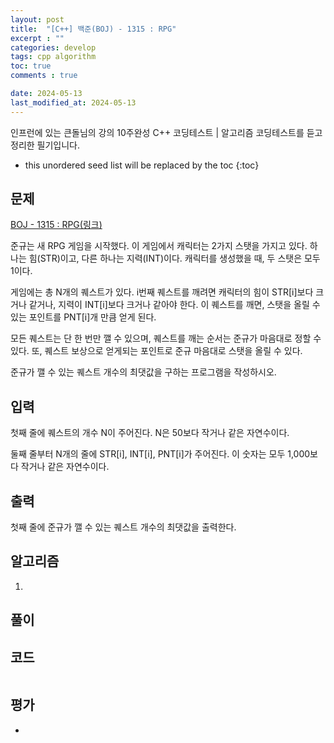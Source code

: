 ```yaml
---
layout: post
title:  "[C++] 백준(BOJ) - 1315 : RPG"
excerpt : ""
categories: develop
tags: cpp algorithm
toc: true
comments : true

date: 2024-05-13
last_modified_at: 2024-05-13
---
```

> <span style="font-size: 80%">
인프런에 있는 큰돌님의 강의 10주완성 C++ 코딩테스트 | 알고리즘 코딩테스트를 듣고 정리한 필기입니다.</span>

<!--more-->

* this unordered seed list will be replaced by the toc
{:toc}

## 문제 

[BOJ - 1315 : RPG(링크)](https://www.acmicpc.net/problem/1315)

준규는 새 RPG 게임을 시작했다. 이 게임에서 캐릭터는 2가지 스탯을 가지고 있다. 하나는 힘(STR)이고, 다른 하나는 지력(INT)이다. 캐릭터를 생성했을 때, 두 스탯은 모두 1이다.

게임에는 총 N개의 퀘스트가 있다. i번째 퀘스트를 깨려면 캐릭터의 힘이 STR[i]보다 크거나 같거나, 지력이 INT[i]보다 크거나 같아야 한다. 이 퀘스트를 깨면, 스탯을 올릴 수 있는 포인트를 PNT[i]개 만큼 얻게 된다.

모든 퀘스트는 단 한 번만 깰 수 있으며, 퀘스트를 깨는 순서는 준규가 마음대로 정할 수 있다. 또, 퀘스트 보상으로 얻게되는 포인트로 준규 마음대로 스탯을 올릴 수 있다.

준규가 깰 수 있는 퀘스트 개수의 최댓값을 구하는 프로그램을 작성하시오.

## 입력

첫째 줄에 퀘스트의 개수 N이 주어진다. N은 50보다 작거나 같은 자연수이다.

둘째 줄부터 N개의 줄에 STR[i], INT[i], PNT[i]가 주어진다. 이 숫자는 모두 1,000보다 작거나 같은 자연수이다.


## 출력

첫째 줄에 준규가 깰 수 있는 퀘스트 개수의 최댓값을 출력한다.


## 알고리즘
1. 

## 풀이

## 코드
```cpp

```

## 평가  
- 